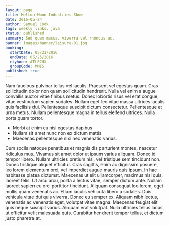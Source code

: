 ```yaml
---
layout: page
title: Melton Moon Industries Show
date: 2016-05-24
author: Samuel Cook
tags: weekly links, java
status: published
summary: Sed quam massa, viverra vel rhoncus ac.
banner: images/banner/leisure-01.jpg
booking:
  startDate: 05/21/2016
  endDate: 05/25/2016
  ctyhocn: ATLPCHX
  groupCode: MMIS
published: true
---
```

Nam faucibus pulvinar tellus vel iaculis. Praesent vel egestas quam. Cras sollicitudin dolor non quam sollicitudin hendrerit. Nulla vel enim a augue convallis auctor vitae finibus metus. Donec lobortis risus vel erat congue, vitae vestibulum sapien sodales. Nullam eget leo vitae massa ultrices iaculis quis facilisis dui. Pellentesque suscipit dictum consectetur. Pellentesque et urna metus. Nullam pellentesque magna in tellus eleifend ultrices. Nulla porta quam tortor.

* Morbi at enim eu nisl egestas dapibus
* Nullam sit amet nunc non ex dictum mattis
* Maecenas pellentesque nisi nec venenatis varius.

Cum sociis natoque penatibus et magnis dis parturient montes, nascetur ridiculus mus. Vivamus sit amet dolor ut ipsum varius aliquam. Donec id tempor libero. Nullam ultricies pretium nisi, vel tristique sem tincidunt non. Donec tristique aliquet efficitur. Cras sagittis, enim ac dignissim posuere, leo lorem elementum orci, vel imperdiet augue mauris quis ipsum. In hac habitasse platea dictumst. Maecenas ut elit ullamcorper, maximus nisi quis, laoreet felis. Ut arcu arcu, porta a lectus vitae, semper dictum ante. Nullam laoreet sapien eu orci porttitor tincidunt.
Aliquam consequat leo lorem, eget mollis quam venenatis ac. Etiam iaculis vehicula libero a sodales. Duis vehicula vitae dui quis viverra. Donec eu semper ex. Aliquam nibh lectus, venenatis ac venenatis eget, volutpat vitae magna. Maecenas feugiat elit quis neque suscipit varius. Aliquam erat volutpat. Nulla ultricies tellus lacus, ut efficitur velit malesuada quis. Curabitur hendrerit tempor tellus, et dictum justo pharetra at.
